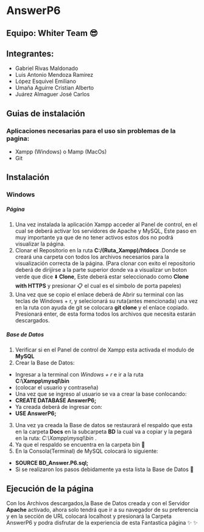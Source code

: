 # AnswerP6
## Equipo: Whiter Team :sunglasses:
## Integrantes:
* Gabriel Rivas Maldonado
* Luis Antonio Mendoza Ramirez
* López Esquivel Emiliano
* Umaña Aguirre Cristian Alberto
* Juárez Almaguer José Carlos 
## Guias de instalación
### Aplicaciones necesarias para el uso sin problemas de la pagina:
* Xampp (Windows) o Mamp (MacOs)
* Git

## Instalación
### Windows
##### Página
1. Una vez instalada la aplicación Xampp acceder al Panel de control, en el cual se deberá activar los servidores de Apache y MySQL, Este paso en muy importante ya que  de no tener activos estos dos no podrá visualizar la página.
2. Clonar el Repositorio en la ruta **C:/(Ruta_Xampp)/htdocs** .Donde se creará una carpeta con todos los archivos necesarios para la visualización correcta de la página.
(Para clonar con exito el repositorio deberá de dirijirse a la parte superior donde va a visualizar un boton verde que dice  :arrow_down: **Clone**, Este deberá estar seleccionado como **Clone with HTTPS** y presionar  :clipboard: el cual es el simbolo de porta papeles)
3. Una vez que se copio el enlace deberá de Abrir su terminal con las teclas de Windows + r, y selecionará su ruta(antes mencionada) una vez en la ruta con ayuda de git se colocara **git clone** y el enlace copiado. Presionará enter, de esta forma todos los archivos que necesita estarán descargados.
##### Base de Datos 
1. Verificar si en el Panel de control de Xampp esta activada el modulo de **MySQL**
2. Crear la Base de Datos:
* Ingresar a la terminal con _*Windows + r*_ e ir a la ruta **C:\Xampp\mysql\bin**
* (colocar el usuario y contraseña)
* Una vez que se ingreso al usuario se va a crear la base conlocando:
* **CREATE DATABASE AnswerP6;**
* Ya creada deberá de ingresar con: 
* **USE AnswerP6;**
3. Una vez ya creada la Base de datos se restaurará el respaldo que esta en la carpeta **Docs** en la subcarpeta **BD** la cual va a copiar y la pegará en la ruta: _*C:\Xampp\mysql\bin*_ .
4. Ya que el respaldo se encuentra en la carpeta bin  :file_folder:
5. En la Consola(Terminal) de MySQL colocará lo siguiente:
* **SOURCE BD_Answer.P6.sql;**
* Si se realizaron los pasos debidamente ya esta lista la Base de Datos  :clap:

## Ejecución de la página
Con los Archivos descargados,la Base de Datos creada y con el Servidor **Apache** activado, ahora solo tendrá que ir a su navegador de su preferencia y en la sección de URL colocará localhost y presionará la Carpeta AnswerP6 y podra disfrutar de la experiencia de esta Fantastica página  :sparkles: :sparkles:
